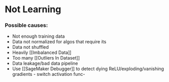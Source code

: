 # Not Learning
### Possible causes:
- Not enough training data
- Data not normalized for algos that require its
- Data not shuffled
- Heavily [[Imbalanced Data]] 
- Too many [[Outliers In Dataset]]
- Data leakage/bad data pipeline
- Use [[SageMaker Debugger]] to detect dying ReLU/exploding/vanishing gradients - switch activation func-
